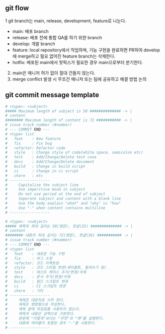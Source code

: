 

## git flow
1 git branch는 main, release, development, feature로 나눈다.
  - main: 배포 branch
  - release: 배포 전에 통합 QA를 하기 위한 branch
  - develop: 개발 branch
  - feature: local repository에서 작업하며, 기능 구현을 완료하면 PR하여 develop에 merge하고 필요 없어진 feature branch는 삭제한다.
  - hotfix: 배포된 main에서 핫픽스가 필요한 경우 main으로부터 분기한다.
   
2. main은 매니저 허가 없이 절대 건들지 않는다.
3. merge conflict 발생 시 무조건 매니저 또는 팀에 공유하고 해결 방법 논의

## git commit message template

```bash
# <type>: <subject>
##### Maximum length of subject is 50 ############## -> |
# content
######## Maximum length of content is 72 ########### -> |
# issue track number (#number)
# --- COMMIT END ---
# <type> list
#   feat    : New feature
#   fix     : Fix bug
#   refactor: Refactor code
#   style   : Change style of code(white space, semicolon etc)
#   test    : Add/Change/Delete test case
#   docs    : Add/Change/Delete document
#   build   : Change in build script
#   ci      : Change in ci script
#   chore   : etc
# ------------------
#     Capitalize the subject line
#     Use imperitive mood in subject
#     Do not use period at the end of subject
#     Seperate subject and content with a blank line
#     Use the body explain "what" and "why" vs "how"
#     Use "-" when content contains multiline
# ------------------
```
  
```bash
# <type>: <subject>
##### 제목의 최대 길이는 50(영문), 한글(25) ############## -> |
# content
######## 내용의 최대 길이는 72(영문), 한글(36) ########### -> |
# issue track number (#number)
# --- COMMIT END ---
# <type> list
#   feat    : 새로운 기능 구현
#   fix     : 버그 수정
#   refactor: 코드 리팩토링
#   style   : 코드 스타일 변경(세미콜론, 들여쓰기 등)
#   test    : 테스트 케이스 추가/변경/삭제
#   docs    : 문서 추가/변경/삭제
#   build   : 빌드 스크립트 변경
#   ci      : CI 스크립트 변경
#   chore   : 기타
# ------------------
#     제목은 대문자로 시작 한다.
#     제목은 명령형으로 작성한다.
#     제목 끝에 마침표를 사용하지 않는다.
#     제목과 내용은 공백으로 구분한다.
#     본문에 "어떻게"보다는 "무엇"과 "왜"를 설명한다.
#     내용에 여러줄이 포함된 경우 "-"를 사용한다.
# ------------------
```
  

